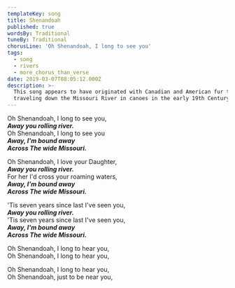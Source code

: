 ```yaml
---
templateKey: song
title: Shenandoah
published: true
wordsBy: Traditional
tuneBy: Traditional
chorusLine: 'Oh Shenandoah, I long to see you'
tags:
  - song
  - rivers
  - more_chorus_than_verse
date: 2019-03-07T08:05:12.000Z
description: >-
  This song appears to have originated with Canadian and American fur traders
  traveling down the Missouri River in canoes in the early 19th Century.
---
```

Oh Shenandoah, I long to see you,\
***Away you rolling river.***\
Oh Shenandoah, I long to see you\
***Away, I'm bound away***\
***Across The wide Missouri.***

Oh Shenandoah, I love your Daughter,\
***Away you rolling river.***\
For her I'd cross your roaming waters,\
***Away, I'm bound away***\
***Across The wide Missouri.***

'Tis seven years since last I've seen you,\
***Away you rolling river.***\
'Tis seven years since last I've seen you,\
***Away, I'm bound away***\
***Across The wide Missouri.***

Oh Shenandoah, I long to hear you,\
Oh Shenandoah, I long to hear you,

Oh Shenandoah, I long to hear you,\
Oh Shenandoah, just to be near you,
